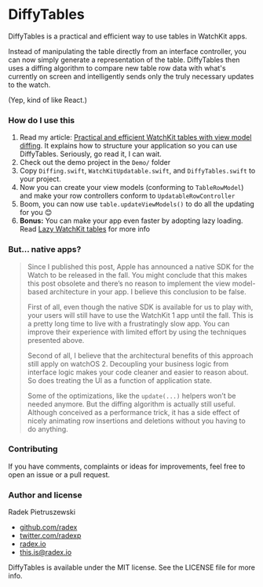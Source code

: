 # DiffyTables

DiffyTables is a practical and efficient way to use tables in WatchKit apps.

Instead of manipulating the table directly from an interface controller, you can now simply generate a representation of the table. DiffyTables then uses a diffing algorithm to compare new table row data with what's currently on screen and intelligently sends only the truly necessary updates to the watch.

(Yep, kind of like React.)

### How do I use this

1. Read my article: [Practical and efficient WatchKit tables with view model diffing](http://radex.io/watch/diffing/). It explains how to structure your application so you can use DiffyTables. Seriously, go read it, I can wait.
2. Check out the demo project in the `Demo/` folder
3. Copy `Diffing.swift`, `WatchKitUpdatable.swift`, and `DiffyTables.swift` to your project.
4. Now you can create your view models (conforming to `TableRowModel`) and make your row controllers conform to `UpdatableRowController`
5. Boom, you can now use `table.updateViewModels()` to do all the updating for you 😊
6. **Bonus:** You can make your app even faster by adopting lazy loading. Read [Lazy WatchKit tables](http://radex.io/watch/lazy/) for more info

### But… native apps?

> Since I published this post, Apple has announced a native SDK for the Watch to be released in the fall. You might conclude that this makes this post obsolete and there’s no reason to implement the view model-based architecture in your app. I believe this conclusion to be false.
> 
> First of all, even though the native SDK is available for us to play with, your users will still have to use the WatchKit 1 app until the fall. This is a pretty long time to live with a frustratingly slow app. You can improve their experience with limited effort by using the techniques presented above.
> 
> Second of all, I believe that the architectural benefits of this approach still apply on watchOS 2. Decoupling your business logic from interface logic makes your code cleaner and easier to reason about. So does treating the UI as a function of application state.
> 
> Some of the optimizations, like the `update(...)` helpers won’t be needed anymore. But the diffing algorithm is actually still useful. Although conceived as a performance trick, it has a side effect of nicely animating row insertions and deletions without you having to do anything.

### Contributing

If you have comments, complaints or ideas for improvements, feel free to open an issue or a pull request.

### Author and license

Radek Pietruszewski

* [github.com/radex](http://github.com/radex)
* [twitter.com/radexp](http://twitter.com/radexp)
* [radex.io](http://radex.io)
* this.is@radex.io

DiffyTables is available under the MIT license. See the LICENSE file for more info.
